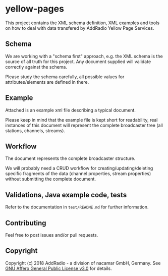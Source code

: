 # yellow-pages

This project contains the XML schema definition, XML examples and tools on how to deal with data transfered by AddRadio Yellow Page Services.

## Schema

We are working with a "schema first" approach, e.g. the XML schema is the source of all truth for this project.
Any document supplied will validate correctly against the schema.

Please study the schema carefully, all possible values for attributes/elements are defined in there.

## Example

Attached is an example xml file describing a typical document.

Please keep in mind that the example file is kept short for readability, real instances of this document will represent the complete broadcaster tree (all stations, channels, streams).

## Workflow

The document represents the complete broadcaster structure.

We will probably need a CRUD workflow for creating/updating/deleting specific fragments of the data (channel properties, stream properties) without submitting the complete document.

## Validations, Java example code, tests

Refer to the documentation in `test/README.md` for further information.

## Contributing

Feel free to post issues and/or pull requests.

## Copyright

Copyright (c) 2018 AddRadio - a division of nacamar GmbH, Germany. See [GNU Affero General Public License v3.0](LICENSE) for details.
